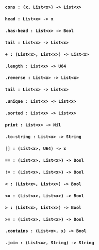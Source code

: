 
### `cons : (x, List<x>) -> List<x>`

### `head : List<x> -> x`

### `.has-head : List<x> -> Bool`

### `tail : List<x> -> List<x>`

### `+ : (List<x>, List<x>) -> List<x>`

### `.length : List<x> -> U64`

### `.reverse : List<x> -> List<x>`

### `tail : List<x> -> List<x>`

### `.unique : List<x> -> List<x>`

### `.sorted : List<x> -> List<x>`

### `print : List<x> -> Nil`

### `.to-string : List<x> -> String`

### `[] : (List<x>, U64) -> x`

### `== : (List<x>, List<x>) -> Bool`

### `!= : (List<x>, List<x>) -> Bool`

### `< : (List<x>, List<x>) -> Bool`

### `<= : (List<x>, List<x>) -> Bool`

### `> : (List<x>, List<x>) -> Bool`

### `>= : (List<x>, List<x>) -> Bool`

### `.contains : (List<x>, x) -> Bool`

### `.join : (List<x>, String) -> String`
